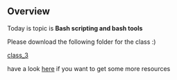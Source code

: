 ## Overview

Today is topic is **Bash scripting and bash tools**

Please download the following folder for the class :)

[class_3](https://github.com/pyRis/basic-tools-for-NLP/blob/main/bash-tools/class_3.zip)

have a look [here](https://github.com/awesome-lists/awesome-bash) if you want to get some more resources